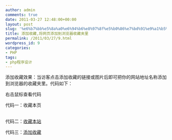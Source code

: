 ```yaml
---
author: admin
comments: true
date: 2011-03-27 12:48:00+00:00
layout: post
slug: '%e6%b7%bb%e5%8a%a0%e6%94%b6%e8%97%8f%e5%b0%86%e7%bd%91%e9%a1%b5%e6%b7%bb%e5%8a%a0%e5%88%b0%e6%b5%8f%e8%a7%88%e5%99%a8%e6%94%b6%e8%97%8f%e5%a4%b9%e9%87%8c'
title: 添加收藏,将网页添加到浏览器收藏夹里
permalink: /2011/03/27/9.html
wordpress_id: 9
categories:
- PHP
tags:
- php程序设计
---
```





添加收藏效果：当访客点击添加收藏的链接或图片后即可把你的网站地址名称添加到浏览器的收藏夹里。代码如下：




<html>   
<head>   
<meta http-equiv="Content-Type" content="text/html; charset=gb2312">   
<title>我要淘模板网|www.51tmb.com|---添加收藏代码</title>   
</head>   
<body>   
右击鼠标查看代码   
<p>代码一：<a onclick="window.external.AddFavorite(location.href, document.title);" title="网页特效_模板下载::网页模板::免费模板网::我要淘模板网" style="cursor:hand">收藏本页</a> </p>   
<p><br>   
代码二：<a href="javascript:window.external.AddFavorite('http://www.51tmb.com', '网页特效_模板下载::网页模板::免费模板网::我要淘模板网')">收藏本站</a>   
</p>   
<p>   
<script language="javascript">   
function addFavorite(url,title){   
var fav_url = url;   
var fav_title = title;   
if (document.all && window.external){   
window.external.AddFavorite(fav_url,fav_title);   
}else if (window.sidebar){   
window.sidebar.addPanel(fav_title,fav_url,"");   
}else{   
alert("浏览器不支持，请手动加入收藏夹");   
}   
}   
</script>   
代码三：<a href="javascript:addFavorite('http://www.51tmb.com','网页特效_模板下载::网页模板::免费模板网::我要淘模板网');">添加收藏</a>   
</p>   
</body>   
</html>



